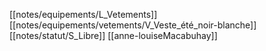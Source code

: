 [[notes/equipements/L_Vetements]] [[notes/equipements/vetements/V_Veste_été_noir-blanche]] [[notes/statut/S_Libre]]
[[anne-louiseMacabuhay]]
